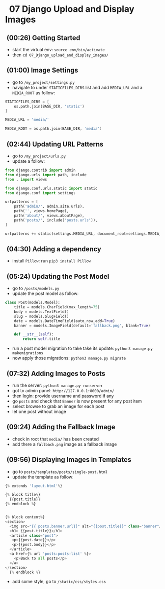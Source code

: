 #   07 Django Upload and Display Images

##  (00:26) Getting Started

- start the virtual env: `source env/bin/activate`  
- then  `cd 07_Django_upload_and_display_images/`

##  (01:00) Image Settings

- go to `/my_project/settings.py`
- navigate to under `STATICFILES_DIRS` list and add `MEDIA_URL`  and a `MEDIA_ROOT` as follow:

```py
STATICFILES_DIRS = [
    os.path.join(BASE_DIR, 'static')
]

MEDIA_URL = 'media/'

MEDIA_ROOT = os.path.join(BASE_DIR, 'media')
```

##  (02:44) Updating URL Patterns

- go to `/my_project/urls.py`
- update a follow:

```py
from django.contrib import admin
from django.urls import path, include
from . import views

from django.conf.urls.static import static
from django.conf import settings

urlpatterns = [
    path('admin/', admin.site.urls),
    path('', views.homePage),
    path('about/', views.aboutPage),
    path('posts/', include('posts.urls')),
]

urlpatterns += static(settings.MEDIA_URL, document_root=settings.MEDIA_ROOT)
```

##  (04:30) Adding a dependency

- install `Pillow`: run `pip3 install Pillow`

##  (05:24) Updating the Post Model

- go to `/posts/models.py`
- update the post model as follow:

```py
class Post(models.Model):
    title = models.CharField(max_length=75)
    body = models.TextField()
    slug = models.SlugField()
    date = models.DateTimeField(auto_now_add=True)
    banner = models.ImageField(default='fallback.png', blank=True)

    def __str__(self):
        return self.title
```

- run a post model migration to take take its update:
  `python3 manage.py makemigrations`
- now apply those migrations: `python3 manage.py migrate`

##  (07:32) Adding Images to Posts

- run the server: `python3 manage.py runserver`
- got to admin panel: `http://127.0.0.1:8000/admin/`
- then login: provide username and password if any
- go `posts` and check that `Banner` is now present for any post item
- select browse to grab an image for each post
- let one post without image

##  (09:24) Adding the Fallback Image

- check in root that `media/` has been created
- add there a `fallback.png` image as a fallback image

##  (09:56) Displaying Images in Templates

- go to `posts/templates/posts/single-post.html`
- update the template as follow:

```py
{% extends 'layout.html'%}

{% block title%}
  {{post.title}} 
{% endblock %}


{% block content%}
<section>
  <img src="{{ posts.banner.url}}" alt="{{post.title}}" class="banner"/>
  <h1> {{post.title}}</h1>
  <article class="post">
   <p>{{post.date}}</p>
   <p>{{post.body}}</p>
  </article>
  <a href={% url 'posts:posts-list' %}>
    <p>Back to all posts</p>
  </a>
</section>
  {% endblock %}
```

- add some style, go to `/static/css/styles.css`
